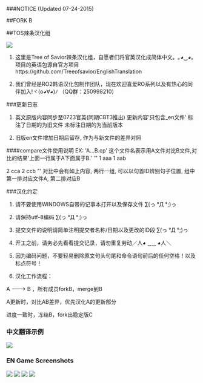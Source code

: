 ###NOTICE (Updated 07-24-2015)

##FORK B

##TOS辣条汉化组

<img src="http://image17-c.poco.cn/mypoco/myphoto/20150717/10/17820861720150717105104069.jpg"/>



1. 这里是Tree of Savior辣条汉化组，自愿者们将官英汉化成简体中文。｡◕‿◕｡
    项目的英语包源自官方项目https://github.com/Treeofsavior/EnglishTranslation

2. 我们曾经是RO2韩语汉化包制作团队，现在欢迎喜爱RO系列以及有热心的同伴加入!ヾ(o◕∀◕)ﾉ
   （QQ群：250998210）

###更新日志
1. 英文原版内容同步至0723官英(同期CBT3推出)
      更新内容'只包含_en文件'
      标注了日期的为旧文件
      未标注日期的为当前版本

2. 旧版en文件增加日期后留存, 作为与新文件的差异对照

####compare文件使用说明
EX:
'A...B.cp'
      这个文件名表示用A文件对比B文件,对比的结果'上面一行属于A下面属于B.'
'"
1 aaa
1 aab

2 cca
2 ccb
"'
      对比中会有如上内容, 两行一组, 可以以句首ID辨别句子位置, 组中第一排对应文件A, 第二排对应B

###汉化约定

1. 请不要使用WINDOWS自带的记事本打开以及保存文件 ∑(っ °Д °;)っ

2. 请保持utf-8编码 ∑(っ °Д °;)っ

3. 提交文件的说明请简单注明提交者名称/日期以及更改的ID段 ∑(っ °Д °;)っ

4. 开工之前，请务必先看看提交记录，请勿重复劳动／人◕ ‿‿ ◕人＼

5. 因为编码问题，不要轻易删除原文句头句尾和命令语句前后的任何空格！以及标点符号！

6. 汉化工作流程：

A ---> B ，所有成员forkB，merge到B

A更新时，对比AB差异，优先汉化A的更新部分

进度一致时，冻结B，fork出稳定版C

### 中文翻译示例
<img src="http://image17-c.poco.cn/mypoco/myphoto/20150717/10/17820861720150717105108041.jpg"/>

### EN Game Screenshots
<img src="http://blog.treeofsavior.com/en/wp-content/uploads/sites/4/2015/03/2-1024x594.jpg"/>
<img src="http://blog.treeofsavior.com/en/wp-content/uploads/sites/4/2015/03/1-1024x595.jpg"/>
<img src="http://blog.treeofsavior.com/en/wp-content/uploads/sites/4/2015/03/screenshot_20150319_00015-1024x578.jpg"/>
<img src="http://blog.treeofsavior.com/en/wp-content/uploads/sites/4/2015/03/screenshot_20150319_00014-1024x578.jpg"/>
